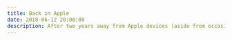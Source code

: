 ```yaml
---
title: Back in Apple
date: 2018-06-12 20:00:00
description: After two years away from Apple devices (aside from occasionally using the household iPad), I’m now back in full force.
---
```

